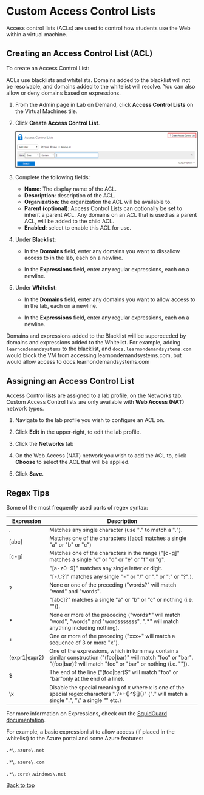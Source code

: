 # Custom Access Control Lists

Access control lists (ACLs) are used to control how students use the Web within a virtual machine. 

<!--
![](images/blacklist-and-whitelist-fields.png)
-->
## Creating an Access Control List (ACL)

To create an Access Control List:

ACLs use blacklists and whitelists. Domains added to the blacklist will not be resolvable, and domains added to the whitelist will resolve. You can also allow or deny domains based on  expressions. 

1. From the Admin page in Lab on Demand, click **Access Control Lists** on the Virtual Machines tile.  

1. Click **Create Access Control List**.

    ![](images/create-access-control-list.png)

1. Complete the following fields:

    - **Name**: The display name of the ACL.
    - **Description**: description of the ACL.
    - **Organization**: the organization the ACL will be available to.
    - **Parent (optional)**: Access Control Lists can optionally be set to inherit a parent ACL. Any domains on an ACL that is used as a parent ACL, will be added to the child ACL.  
    - **Enabled**: select to enable this ACL for use. 

1. Under **Blacklist**:
    - In the **Domains** field, enter any domains you want to dissallow access to in the lab, each on a newline.

    - In the **Expressions** field, enter any regular expressions, each on a newline.

1. Under **Whitelist**:
    - In the **Domains** field, enter any domains you want to allow access to in the lab, each on a newline.

    - In the **Expressions** field, enter any regular expressions, each on a newline.

Domains and expressions added to the Blacklist will be superceeded by domains and expressions added to the Whitelist. For example, adding `learnondemandsystems` to the blacklist, and `docs.learnondemandsystems.com` would block the VM from accessing learnondemandsystems.com, but would allow access to docs.learnondemandsystems.com

## Assigning an Access Control List

Access Control lists are assigned to a lab profile, on the Networks tab. Custom Access Control lists are only available with **Web Access (NAT)** network types.

1. Navigate to the lab profile you wish to configure an ACL on. 

1. Click **Edit** in the upper-right, to edit the lab profile. 

1. Click the **Networks** tab

1. On the Web Access (NAT) network you wish to add the ACL to, click **Choose** to select the ACL that will be applied.

1. Click **Save**. 

## Regex Tips

Some of the most frequently used parts of regex syntax:

|Expression|Description|
|---|---|
|.|Matches any single character (use "\." to match a ".").|
|[abc]|Matches one of the characters ([abc] matches a single "a" or "b" or "c")|
|[c-g]|Matches one of the characters in the range ("[c-g]" matches a single "c" or "d" or "e" or "f" or "g".|
||"[a-z0-9]" matches any single letter or digit.|
||"[-/.:?]" matches any single "-" or "/" or "." or ":" or "?".).|
|?|None or one of the preceding ("words?" will match "word" and "words".|
||"[abc]?" matches a single "a" or "b" or "c" or nothing (i.e. "")).|
|*|None or more of the preceding ("words*" will match "word", "words" and "wordsssssss". ".*" will match anything including nothing).|
|+|One or more of the preceding ("xxx+" will match a sequence of 3 or more "x").|
|(expr1\|expr2)|One of the expressions, which in turn may contain a similar construction ("(foo\|bar)" will match "foo" or "bar". "(foo\|bar)? will match "foo" or "bar" or nothing (i.e. "")).|
|$|The end of the line ("(foo\|bar)$" will match "foo" or "bar"only at the end of a line).|
|\x|Disable the special meaning of x where x is one of the special regex characters ".?*+()^$[]{}\"  ("\." will match a single ".", "\\" a single "\" etc.)|

For more information on Expressions, check out the [SquidGuard documentation](https://web.archive.org/web/20180807025620/http://squidguard.org/Doc/expressionlist.html).


For example, a basic expressionlist to allow access (if placed in the whitelist) to the Azure portal and some Azure features: 

`.*\.azure\.net`

`.*\.azure\.com`

`.*\.core\.windows\.net`

[Back to top](#custom-access-control-lists)